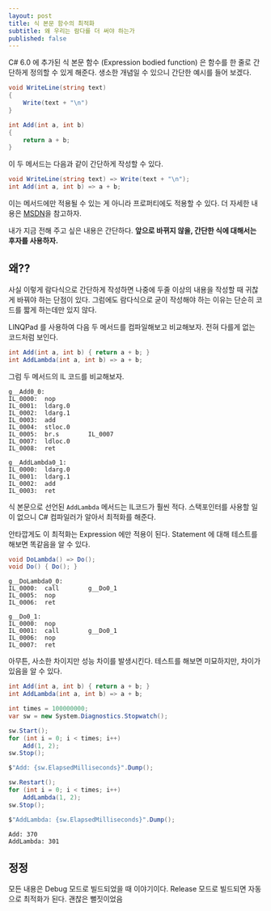 ```yaml
---
layout: post
title: 식 본문 함수의 최적화
subtitle: 왜 우리는 람다를 더 써야 하는가
published: false
---
```


C# 6.0 에 추가된 식 본문 함수 (Expression bodied function) 은 함수를 한 줄로 간단하게 정의할 수 있게 해준다. 생소한 개념일 수 있으니 간단한 예시를 들어 보겠다.

```csharp
void WriteLine(string text)
{
    Write(text + "\n")
}

int Add(int a, int b)
{
    return a + b;
}
```

이 두 메서드는 다음과 같이 간단하게 작성할 수 있다.

```csharp
void WriteLine(string text) => Write(text + "\n");
int Add(int a, int b) => a + b;
```

이는 메서드에만 적용될 수 있는 게 아니라 프로퍼티에도 적용할 수 있다. 더 자세한 내용은 [MSDN](https://docs.microsoft.com/ko-kr/dotnet/csharp/programming-guide/statements-expressions-operators/expression-bodied-members)을 참고하자.

내가 지금 전해 주고 싶은 내용은 간단하다. **앞으로 바뀌지 않을, 간단한 식에 대해서는 후자를 사용하자.**


## 왜??


사실 이렇게 람다식으로 간단하게 작성하면 나중에 두줄 이상의 내용을 작성할 때 귀찮게 바꿔야 하는 단점이 있다. 그럼에도 람다식으로 굳이 작성해야 하는 이유는 단순히 코드를 짧게 하는데만 있지 않다.

LINQPad 를 사용하여 다음 두 메서드를 컴파일해보고 비교해보자. 전혀 다를게 없는 코드처럼 보인다.

```csharp
int Add(int a, int b) { return a + b; }
int AddLambda(int a, int b) => a + b;
```

그럼 두 메서드의 IL 코드를 비교해보자.

```IL
g__Add0_0:
IL_0000:  nop         
IL_0001:  ldarg.0     
IL_0002:  ldarg.1     
IL_0003:  add         
IL_0004:  stloc.0     
IL_0005:  br.s        IL_0007
IL_0007:  ldloc.0     
IL_0008:  ret         

g__AddLambda0_1:
IL_0000:  ldarg.0     
IL_0001:  ldarg.1     
IL_0002:  add         
IL_0003:  ret    
```

식 본문으로 선언된 `AddLambda` 메서드는 IL코드가 훨씬 적다. 스택포인터를 사용할 일이 없으니 C# 컴파일러가 알아서 최적화를 해준다.


안타깝게도 이 최적화는 Expression 에만 적용이 된다. Statement 에 대해 테스트를 해보면 똑같음을 알 수 있다.

```csharp
void DoLambda() => Do();
void Do() { Do(); }
```

```IL
g__DoLambda0_0:
IL_0000:  call        g__Do0_1
IL_0005:  nop         
IL_0006:  ret         

g__Do0_1:
IL_0000:  nop         
IL_0001:  call        g__Do0_1
IL_0006:  nop         
IL_0007:  ret  
```

아무튼, 사소한 차이지만 성능 차이를 발생시킨다. 테스트를 해보면 미묘하지만, 차이가 있음을 알 수 있다.

```csharp
int Add(int a, int b) { return a + b; }
int AddLambda(int a, int b) => a + b;

int times = 100000000;
var sw = new System.Diagnostics.Stopwatch();

sw.Start();
for (int i = 0; i < times; i++)
	Add(1, 2);
sw.Stop();

$"Add: {sw.ElapsedMilliseconds}".Dump();

sw.Restart();
for (int i = 0; i < times; i++)
	AddLambda(1, 2);
sw.Stop();

$"AddLambda: {sw.ElapsedMilliseconds}".Dump();
```

```
Add: 370
AddLambda: 301
```



## **정정**

모든 내용은 Debug 모드로 빌드되었을 때 이야기이다. Release 모드로 빌드되면 자동으로 최적화가 된다. 괜찮은 뻘짓이었음
